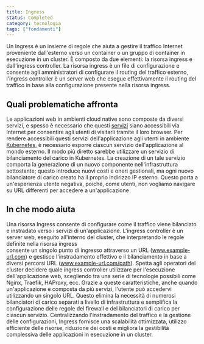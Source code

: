 ```yaml
---
title: Ingress
status: Completed
category: tecnologia
tags: ["fondamenti"]
---
```


Un Ingress è un insieme di regole che aiuta a gestire il traffico Internet proveniente dall'esterno verso un container o un gruppo di container in esecuzione in un cluster.
È composto da due elementi: la risorsa ingress e dall'ingress controller.
La risorsa ingress è un file di configurazione e consente agli amministratori di configurare il routing del traffico esterno,
l'ingress controller è un server web che esegue effettivamente il routing del traffico in base alla configurazione presente nella risorsa ingress.

## Quali problematiche affronta

Le applicazioni web in ambienti cloud native sono composte da diversi servizi, e spesso è necessario che questi [servizi](/it/service/) siano accessibili via Internet per consentire agli utenti di visitarli tramite il loro browser.
Per rendere accessibili questi servizi dell'applicazione agli utenti in ambiente [Kubernetes](/it/kubernetes/), è necessario esporre ciascun servizio dell'applicazione al mondo esterno.
Il modo più diretto sarebbe utilizzare un servizio di bilanciamento del carico in Kubernetes.
La creazione di un tale servizio comporta la generazione di un nuovo componente nell'infrastruttura sottostante;
questo introduce nuovi costi e oneri gestionali, ma ogni nuovo bilanciatore di carico creato ha il proprio indirizzo IP esterno.
Questo porta a un'esperienza utente negativa, poiché, come utenti, non vogliamo navigare su URL differenti per accedere a un'applicazione

## In che modo aiuta

Una risorsa Ingress consente di configurare come il traffico viene bilanciato e instradato verso i servizi di un'applicazione.
L'ingress controller è un server web, eseguito all'interno del cluster, che interpretando le regole definite nella risorsa ingress  
consente un singolo punto di ingresso attraverso un URL (www.example-url.com) e gestisce l'instradamento effettivo e il bilanciamento in base a diversi percorsi URL (www.example-url.com/path).
Spetta agli operatori del cluster decidere quale ingress controller utilizzare per l'esecuzione dell'applicazione web, scegliendo tra una serie di tecnologie possibili come Nginx, Traefik, HAProxy, ecc.
Grazie a queste caratteristiche, anche quando un'applicazione è composta da più servizi, l'utente può accedervi utilizzando un singolo URL.
Questo elimina la necessità di numerosi bilanciatori di carico separati a livello di infrastruttura e semplifica la configurazione delle regole del firewall e del bilanciatori di carico per ciascun servizio.
Centralizzando l'instradamento del traffico e la gestione delle configurazioni, Ingress fornisce una scalabilità ottimizzata, utilizzo efficiente delle risorse, 
riduzione dei costi e migliora la gestibilità complessiva delle applicazioni in esecuzione in un cluster.